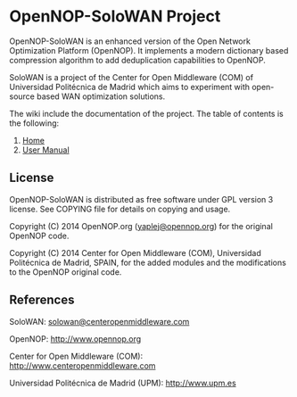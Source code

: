 # OpenNOP-SoloWAN Project

OpenNOP-SoloWAN is an enhanced version of the Open Network Optimization Platform (OpenNOP). It implements a modern dictionary based compression algorithm to add deduplication capabilities to OpenNOP. 

SoloWAN is a project of the Center for Open Middleware (COM) of Universidad Politécnica de Madrid which aims to experiment with open-source based WAN optimization solutions.

The wiki include the documentation of the project. The table of contents is the following:

1. [Home](https://github.com/centeropenmiddleware/solowan/wiki)
2. [User Manual](https://github.com/centeropenmiddleware/solowan/wiki/OpenNOP-SoloWAN-User-Manual)

## License

OpenNOP-SoloWAN is distributed as free software under GPL version 3 license. See COPYING file for details on copying and usage.

Copyright (C) 2014 OpenNOP.org (yaplej@opennop.org) for the original OpenNOP code.

Copyright (C) 2014 Center for Open Middleware (COM), Universidad Politécnica de Madrid, SPAIN, for the added modules and the modifications to the OpenNOP original code.

## References

   SoloWAN: solowan@centeropenmiddleware.com

   OpenNOP: http://www.opennop.org

   Center for Open Middleware (COM): http://www.centeropenmiddleware.com

   Universidad Politécnica de Madrid (UPM): http://www.upm.es
